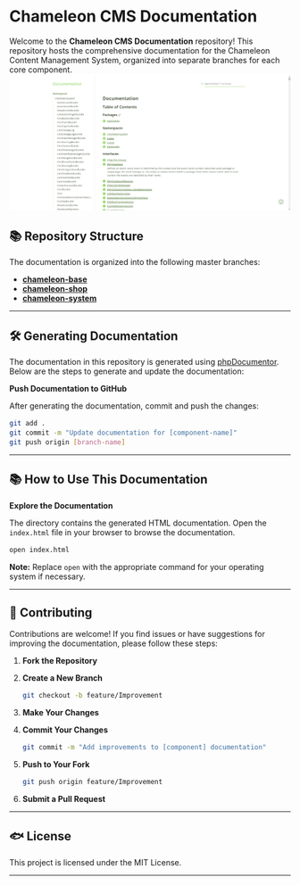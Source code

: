 # Chameleon CMS Documentation

Welcome to the **Chameleon CMS Documentation** repository! This repository hosts the comprehensive documentation for the Chameleon Content Management System, organized into separate branches for each core component.
![img.png](img.png)

## 📚 Repository Structure

The documentation is organized into the following master branches:

- **[chameleon-base](https://github.com/chameleon-system/chameleon-base)**
- **[chameleon-shop](https://github.com/chameleon-system/chameleon-shop)**
- **[chameleon-system](https://github.com/chameleon-system/chameleon-system)**
---

## 🛠️ Generating Documentation

The documentation in this repository is generated using [phpDocumentor](https://www.phpdoc.org/). Below are the steps to generate and update the documentation:
 

**Push Documentation to GitHub**

   After generating the documentation, commit and push the changes:

   ```bash
   git add .
   git commit -m "Update documentation for [component-name]"
   git push origin [branch-name]
   ```

---

## 📚 How to Use This Documentation

**Explore the Documentation**

   The directory contains the generated HTML documentation. Open the `index.html` file in your browser to browse the documentation.

   ```bash
   open index.html
   ```

   **Note:** Replace `open` with the appropriate command for your operating system if necessary.

---

## 🚀 Contributing

Contributions are welcome! If you find issues or have suggestions for improving the documentation, please follow these steps:

1. **Fork the Repository**

2. **Create a New Branch**

   ```bash
   git checkout -b feature/Improvement
   ```

3. **Make Your Changes**

4. **Commit Your Changes**

   ```bash
   git commit -m "Add improvements to [component] documentation"
   ```

5. **Push to Your Fork**

   ```bash
   git push origin feature/Improvement
   ```

6. **Submit a Pull Request**

---

## 🐟 License

This project is licensed under the MIT License.

---

